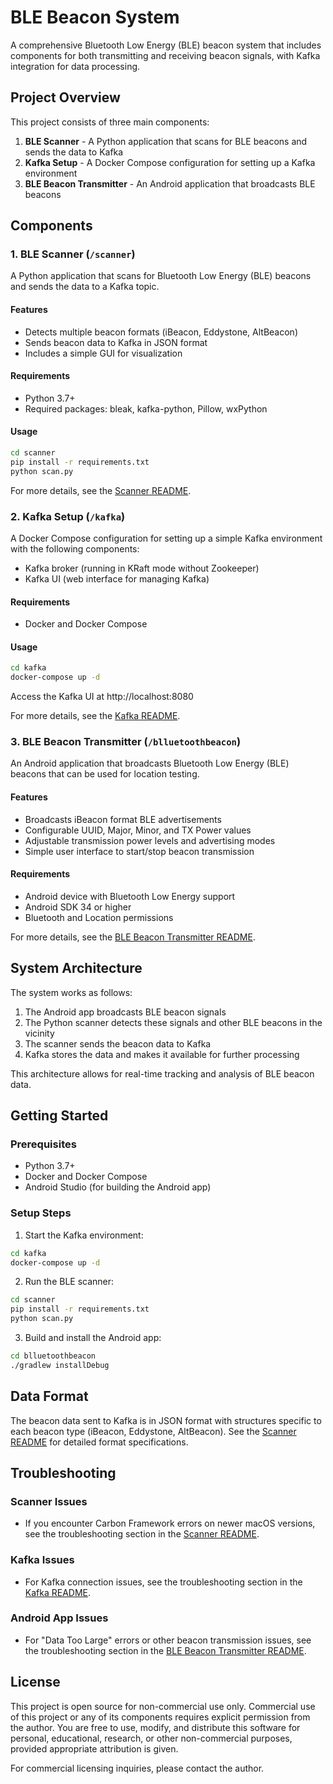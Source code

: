# BLE Beacon System

A comprehensive Bluetooth Low Energy (BLE) beacon system that includes components for both transmitting and receiving beacon signals, with Kafka integration for data processing.

## Project Overview

This project consists of three main components:

1. **BLE Scanner** - A Python application that scans for BLE beacons and sends the data to Kafka
2. **Kafka Setup** - A Docker Compose configuration for setting up a Kafka environment
3. **BLE Beacon Transmitter** - An Android application that broadcasts BLE beacons

## Components

### 1. BLE Scanner (`/scanner`)

A Python application that scans for Bluetooth Low Energy (BLE) beacons and sends the data to a Kafka topic.

#### Features
- Detects multiple beacon formats (iBeacon, Eddystone, AltBeacon)
- Sends beacon data to Kafka in JSON format
- Includes a simple GUI for visualization

#### Requirements
- Python 3.7+
- Required packages: bleak, kafka-python, Pillow, wxPython

#### Usage
```bash
cd scanner
pip install -r requirements.txt
python scan.py
```

For more details, see the [Scanner README](scanner/README.md).

### 2. Kafka Setup (`/kafka`)

A Docker Compose configuration for setting up a simple Kafka environment with the following components:
- Kafka broker (running in KRaft mode without Zookeeper)
- Kafka UI (web interface for managing Kafka)

#### Requirements
- Docker and Docker Compose

#### Usage
```bash
cd kafka
docker-compose up -d
```

Access the Kafka UI at http://localhost:8080

For more details, see the [Kafka README](kafka/README.md).

### 3. BLE Beacon Transmitter (`/blluetoothbeacon`)

An Android application that broadcasts Bluetooth Low Energy (BLE) beacons that can be used for location testing.

#### Features
- Broadcasts iBeacon format BLE advertisements
- Configurable UUID, Major, Minor, and TX Power values
- Adjustable transmission power levels and advertising modes
- Simple user interface to start/stop beacon transmission

#### Requirements
- Android device with Bluetooth Low Energy support
- Android SDK 34 or higher
- Bluetooth and Location permissions

For more details, see the [BLE Beacon Transmitter README](blluetoothbeacon/README.md).

## System Architecture

The system works as follows:

1. The Android app broadcasts BLE beacon signals
2. The Python scanner detects these signals and other BLE beacons in the vicinity
3. The scanner sends the beacon data to Kafka
4. Kafka stores the data and makes it available for further processing

This architecture allows for real-time tracking and analysis of BLE beacon data.

## Getting Started

### Prerequisites
- Python 3.7+
- Docker and Docker Compose
- Android Studio (for building the Android app)

### Setup Steps

1. Start the Kafka environment:
```bash
cd kafka
docker-compose up -d
```

2. Run the BLE scanner:
```bash
cd scanner
pip install -r requirements.txt
python scan.py
```

3. Build and install the Android app:
```bash
cd blluetoothbeacon
./gradlew installDebug
```

## Data Format

The beacon data sent to Kafka is in JSON format with structures specific to each beacon type (iBeacon, Eddystone, AltBeacon). See the [Scanner README](scanner/README.md) for detailed format specifications.

## Troubleshooting

### Scanner Issues
- If you encounter Carbon Framework errors on newer macOS versions, see the troubleshooting section in the [Scanner README](scanner/README.md).

### Kafka Issues
- For Kafka connection issues, see the troubleshooting section in the [Kafka README](kafka/README.md).

### Android App Issues
- For "Data Too Large" errors or other beacon transmission issues, see the troubleshooting section in the [BLE Beacon Transmitter README](blluetoothbeacon/README.md).

## License

This project is open source for non-commercial use only. Commercial use of this project or any of its components requires explicit permission from the author. You are free to use, modify, and distribute this software for personal, educational, research, or other non-commercial purposes, provided appropriate attribution is given.

For commercial licensing inquiries, please contact the author.
